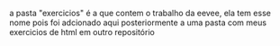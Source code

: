 a pasta "exercicios" é a que contem o trabalho da eevee, ela tem esse nome pois foi adcionado aqui posteriormente a uma pasta com meus exercicios de html em outro repositório
